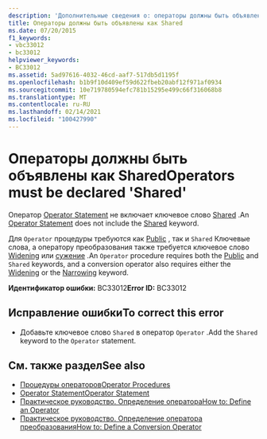 ```yaml
---
description: 'Дополнительные сведения о: операторы должны быть объявлены как "Shared"'
title: Операторы должны быть объявлены как Shared
ms.date: 07/20/2015
f1_keywords:
- vbc33012
- bc33012
helpviewer_keywords:
- BC33012
ms.assetid: 5ad97616-4032-46cd-aaf7-517db5d1195f
ms.openlocfilehash: b1b9f10d409ef59d622fbeb20abf12f971af0934
ms.sourcegitcommit: 10e719780594efc781b15295e499c66f316068b8
ms.translationtype: MT
ms.contentlocale: ru-RU
ms.lasthandoff: 02/14/2021
ms.locfileid: "100427990"
---
```

# <a name="operators-must-be-declared-shared"></a><span data-ttu-id="2a2ad-103">Операторы должны быть объявлены как Shared</span><span class="sxs-lookup"><span data-stu-id="2a2ad-103">Operators must be declared 'Shared'</span></span>

<span data-ttu-id="2a2ad-104">Оператор [Operator Statement](../language-reference/statements/operator-statement.md) не включает ключевое слово [Shared](../language-reference/modifiers/shared.md) .</span><span class="sxs-lookup"><span data-stu-id="2a2ad-104">An [Operator Statement](../language-reference/statements/operator-statement.md) does not include the [Shared](../language-reference/modifiers/shared.md) keyword.</span></span>  
  
 <span data-ttu-id="2a2ad-105">Для `Operator` процедуры требуются как [Public](../language-reference/modifiers/public.md) , так и `Shared` Ключевые слова, а оператору преобразования также требуется ключевое слово [Widening](../language-reference/modifiers/widening.md) или [сужение](../language-reference/modifiers/narrowing.md) .</span><span class="sxs-lookup"><span data-stu-id="2a2ad-105">An `Operator` procedure requires both the [Public](../language-reference/modifiers/public.md) and `Shared` keywords, and a conversion operator also requires either the [Widening](../language-reference/modifiers/widening.md) or the [Narrowing](../language-reference/modifiers/narrowing.md) keyword.</span></span>  
  
 <span data-ttu-id="2a2ad-106">**Идентификатор ошибки:** BC33012</span><span class="sxs-lookup"><span data-stu-id="2a2ad-106">**Error ID:** BC33012</span></span>  
  
## <a name="to-correct-this-error"></a><span data-ttu-id="2a2ad-107">Исправление ошибки</span><span class="sxs-lookup"><span data-stu-id="2a2ad-107">To correct this error</span></span>  
  
- <span data-ttu-id="2a2ad-108">Добавьте ключевое слово `Shared` в оператор `Operator` .</span><span class="sxs-lookup"><span data-stu-id="2a2ad-108">Add the `Shared` keyword to the `Operator` statement.</span></span>  
  
## <a name="see-also"></a><span data-ttu-id="2a2ad-109">См. также раздел</span><span class="sxs-lookup"><span data-stu-id="2a2ad-109">See also</span></span>

- [<span data-ttu-id="2a2ad-110">Процедуры операторов</span><span class="sxs-lookup"><span data-stu-id="2a2ad-110">Operator Procedures</span></span>](../programming-guide/language-features/procedures/operator-procedures.md)
- [<span data-ttu-id="2a2ad-111">Operator Statement</span><span class="sxs-lookup"><span data-stu-id="2a2ad-111">Operator Statement</span></span>](../language-reference/statements/operator-statement.md)
- [<span data-ttu-id="2a2ad-112">Практическое руководство. Определение оператора</span><span class="sxs-lookup"><span data-stu-id="2a2ad-112">How to: Define an Operator</span></span>](../programming-guide/language-features/procedures/how-to-define-an-operator.md)
- [<span data-ttu-id="2a2ad-113">Практическое руководство. Определение оператора преобразования</span><span class="sxs-lookup"><span data-stu-id="2a2ad-113">How to: Define a Conversion Operator</span></span>](../programming-guide/language-features/procedures/how-to-define-a-conversion-operator.md)
